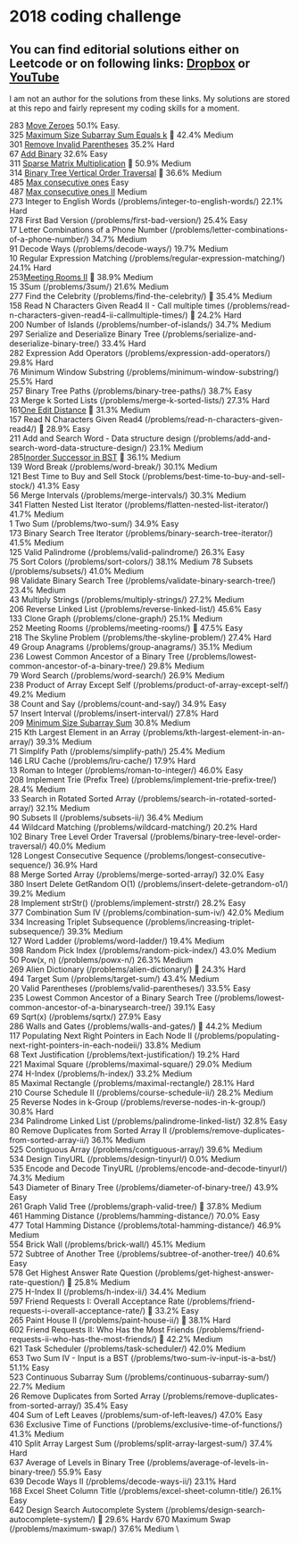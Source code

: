 # 2018 coding challenge
## You can find editorial solutions either on Leetcode or on following links: [Dropbox](https://www.dropbox.com/s/37gabcc65lds6ak/fb.docx?dl=0) or [YouTube](https://www.youtube.com/user/tusharroy2525/videos)
I am not an author for the solutions from these links. My solutions are stored at this repo and fairly represent my coding skills for a moment.


283 [Move Zeroes](https://leetcode.com/problems/move-zeroes/) 50.1% Easy. \
325 [Maximum Size Subarray Sum Equals k](https://leetcode.com/problems/maximum-size-subarray-sum-equals-k/)  42.4% Medium \
301 [Remove Invalid Parentheses](https://leetcode.com/problems/remove-invalid-parentheses/) 35.2% Hard \
67 [Add Binary](https://leetcode.com/problems/add-binary/) 32.6% Easy \
311 [Sparse Matrix Multiplication](https://leetcode.com/problems/sparse-matrix-multiplication/)  50.9% Medium \
314 [Binary Tree Vertical Order Traversal](https://leetcode.com/problems/binary-tree-vertical-order-traversal/)  36.6% Medium \
485 [Max consecutive ones](https://leetcode.com/problems/max-consecutive-ones) Easy \
487 [Max consecutive ones II](https://leetcode.com/problems/max-consecutive-ones-ii) Medium \
273 Integer to English Words (/problems/integer-to-english-words/) 22.1% Hard \
278 First Bad Version (/problems/first-bad-version/) 25.4% Easy \
17 Letter Combinations of a Phone Number (/problems/letter-combinations-of-a-phone-number/) 34.7% Medium \
91 Decode Ways (/problems/decode-ways/) 19.7% Medium \
10 Regular Expression Matching (/problems/regular-expression-matching/) 24.1% Hard \
253[Meeting Rooms II](https://leetcode.com/problems/meeting-rooms-ii/)  38.9% Medium \
15 3Sum (/problems/3sum/) 21.6% Medium \
277 Find the Celebrity (/problems/find-the-celebrity/)  35.4% Medium \
158
Read N Characters Given Read4 II - Call multiple times (/problems/read-n-characters-given-read4-ii-callmultiple-times/)

24.2% Hard \
200 Number of Islands (/problems/number-of-islands/) 34.7% Medium \
297 Serialize and Deserialize Binary Tree (/problems/serialize-and-deserialize-binary-tree/) 33.4% Hard \
282 Expression Add Operators (/problems/expression-add-operators/) 29.8% Hard \
76 Minimum Window Substring (/problems/minimum-window-substring/) 25.5% Hard \
257 Binary Tree Paths (/problems/binary-tree-paths/) 38.7% Easy \
23 Merge k Sorted Lists (/problems/merge-k-sorted-lists/) 27.3% Hard \
161[One Edit Distance](https://leetcode.com/problems/one-edit-distance/)  31.3% Medium \
157 Read N Characters Given Read4 (/problems/read-n-characters-given-read4/)  28.9% Easy \
211 Add and Search Word - Data structure design (/problems/add-and-search-word-data-structure-design/) 23.1% Medium \
285[Inorder Successor in BST](https://leetcode.com/problems/inorder-successor-in-bst/)  36.1% Medium \
139 Word Break (/problems/word-break/) 30.1% Medium \
121 Best Time to Buy and Sell Stock (/problems/best-time-to-buy-and-sell-stock/) 41.3% Easy \
56 Merge Intervals (/problems/merge-intervals/) 30.3% Medium \
341 Flatten Nested List Iterator (/problems/flatten-nested-list-iterator/) 41.7% Medium \
1 Two Sum (/problems/two-sum/) 34.9% Easy \
173 Binary Search Tree Iterator (/problems/binary-search-tree-iterator/) 41.5% Medium \
125 Valid Palindrome (/problems/valid-palindrome/) 26.3% Easy \
75 Sort Colors (/problems/sort-colors/) 38.1% Medium
78 Subsets (/problems/subsets/) 41.0% Medium \
98 Validate Binary Search Tree (/problems/validate-binary-search-tree/) 23.4% Medium \
43 Multiply Strings (/problems/multiply-strings/) 27.2% Medium \
206 Reverse Linked List (/problems/reverse-linked-list/) 45.6% Easy \
133 Clone Graph (/problems/clone-graph/) 25.1% Medium \
252 Meeting Rooms (/problems/meeting-rooms/)  47.5% Easy \
218 The Skyline Problem (/problems/the-skyline-problem/) 27.4% Hard \
49 Group Anagrams (/problems/group-anagrams/) 35.1% Medium \
236 Lowest Common Ancestor of a Binary Tree (/problems/lowest-common-ancestor-of-a-binary-tree/) 29.8% Medium \
79 Word Search (/problems/word-search/) 26.9% Medium \
238 Product of Array Except Self (/problems/product-of-array-except-self/) 49.2% Medium \
38 Count and Say (/problems/count-and-say/) 34.9% Easy \
57 Insert Interval (/problems/insert-interval/) 27.8% Hard \
209 [Minimum Size Subarray Sum](https://leetcode.com/problems/minimum-size-subarray-sum/) 30.8% Medium \
215 Kth Largest Element in an Array (/problems/kth-largest-element-in-an-array/) 39.3% Medium \
71 Simplify Path (/problems/simplify-path/) 25.4% Medium \
146 LRU Cache (/problems/lru-cache/) 17.9% Hard \
13 Roman to Integer (/problems/roman-to-integer/) 46.0% Easy \
208 Implement Trie (Prefix Tree) (/problems/implement-trie-prefix-tree/) 28.4% Medium \
33 Search in Rotated Sorted Array (/problems/search-in-rotated-sorted-array/) 32.1% Medium \
90 Subsets II (/problems/subsets-ii/) 36.4% Medium \
44 Wildcard Matching (/problems/wildcard-matching/) 20.2% Hard \
102 Binary Tree Level Order Traversal (/problems/binary-tree-level-order-traversal/) 40.0% Medium \
128 Longest Consecutive Sequence (/problems/longest-consecutive-sequence/) 36.9% Hard \
88 Merge Sorted Array (/problems/merge-sorted-array/) 32.0% Easy \
380 Insert Delete GetRandom O(1) (/problems/insert-delete-getrandom-o1/) 39.2% Medium \
28 Implement strStr() (/problems/implement-strstr/) 28.2% Easy \
377 Combination Sum IV (/problems/combination-sum-iv/) 42.0% Medium \
334 Increasing Triplet Subsequence (/problems/increasing-triplet-subsequence/) 39.3% Medium \
127 Word Ladder (/problems/word-ladder/) 19.4% Medium \
398 Random Pick Index (/problems/random-pick-index/) 43.0% Medium \
50 Pow(x, n) (/problems/powx-n/) 26.3% Medium \
269 Alien Dictionary (/problems/alien-dictionary/)  24.3% Hard \
494 Target Sum (/problems/target-sum/) 43.4% Medium \
20 Valid Parentheses (/problems/valid-parentheses/) 33.5% Easy \
235
Lowest Common Ancestor of a Binary Search Tree (/problems/lowest-common-ancestor-of-a-binarysearch-tree/)
39.1% Easy \
69 Sqrt(x) (/problems/sqrtx/) 27.9% Easy \
286 Walls and Gates (/problems/walls-and-gates/)  44.2% Medium \
117
Populating Next Right Pointers in Each Node II (/problems/populating-next-right-pointers-in-each-nodeii/)
33.8% Medium \
68 Text Justification (/problems/text-justification/) 19.2% Hard \
221 Maximal Square (/problems/maximal-square/) 29.0% Medium \
274 H-Index (/problems/h-index/) 33.2% Medium \
85 Maximal Rectangle (/problems/maximal-rectangle/) 28.1% Hard \
210 Course Schedule II (/problems/course-schedule-ii/) 28.2% Medium \
25 Reverse Nodes in k-Group (/problems/reverse-nodes-in-k-group/) 30.8% Hard \
234 Palindrome Linked List (/problems/palindrome-linked-list/) 32.8% Easy \
80 Remove Duplicates from Sorted Array II (/problems/remove-duplicates-from-sorted-array-ii/) 36.1% Medium \
525 Contiguous Array (/problems/contiguous-array/) 39.6% Medium \
534 Design TinyURL (/problems/design-tinyurl/) 0.0% Medium \
535 Encode and Decode TinyURL (/problems/encode-and-decode-tinyurl/) 74.3% Medium \
543 Diameter of Binary Tree (/problems/diameter-of-binary-tree/) 43.9% Easy \
261 Graph Valid Tree (/problems/graph-valid-tree/)  37.8% Medium \
461 Hamming Distance (/problems/hamming-distance/) 70.0% Easy \
477 Total Hamming Distance (/problems/total-hamming-distance/) 46.9% Medium \
554 Brick Wall (/problems/brick-wall/) 45.1% Medium \
572 Subtree of Another Tree (/problems/subtree-of-another-tree/) 40.6% Easy \
578 Get Highest Answer Rate Question (/problems/get-highest-answer-rate-question/)  25.8% Medium \
275 H-Index II (/problems/h-index-ii/) 34.4% Medium \
597 Friend Requests I: Overall Acceptance Rate (/problems/friend-requests-i-overall-acceptance-rate/)  33.2% Easy \
265 Paint House II (/problems/paint-house-ii/)  38.1% Hard \
602
Friend Requests II: Who Has the Most Friends (/problems/friend-requests-ii-who-has-the-most-friends/)

42.2% Medium \
621 Task Scheduler (/problems/task-scheduler/) 42.0% Medium \
653 Two Sum IV - Input is a BST (/problems/two-sum-iv-input-is-a-bst/) 51.1% Easy \
523 Continuous Subarray Sum (/problems/continuous-subarray-sum/) 22.7% Medium \
26 Remove Duplicates from Sorted Array (/problems/remove-duplicates-from-sorted-array/) 35.4% Easy \
404 Sum of Left Leaves (/problems/sum-of-left-leaves/) 47.0% Easy \
636 Exclusive Time of Functions (/problems/exclusive-time-of-functions/) 41.3% Medium \
410 Split Array Largest Sum (/problems/split-array-largest-sum/) 37.4% Hard \
637 Average of Levels in Binary Tree (/problems/average-of-levels-in-binary-tree/) 55.9% Easy \
639 Decode Ways II (/problems/decode-ways-ii/) 23.1% Hard \
168 Excel Sheet Column Title (/problems/excel-sheet-column-title/) 26.1% Easy \
642 Design Search Autocomplete System (/problems/design-search-autocomplete-system/)  29.6% Hardv
670 Maximum Swap (/problems/maximum-swap/) 37.6% Medium \
